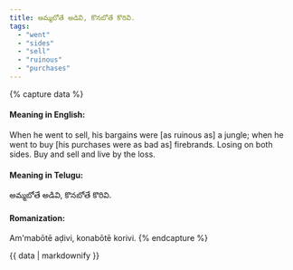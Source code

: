 ```yaml
---
title: అమ్మబోతే అడివి, కొనబోతే కొరివి.
tags:
  - "went"
  - "sides"
  - "sell"
  - "ruinous"
  - "purchases"
---
```


{% capture data %}
#### Meaning in English:
When he went to sell, his bargains were [as ruinous as] a jungle; when he went to buy [his purchases were as bad as] firebrands.
Losing on both sides.
Buy and sell and live by the loss.

#### Meaning in Telugu:
అమ్మబోతే అడివి, కొనబోతే కొరివి.

#### Romanization:
Am'mabōtē aḍivi, konabōtē korivi.
{% endcapture %}

{{ data | markdownify }}

